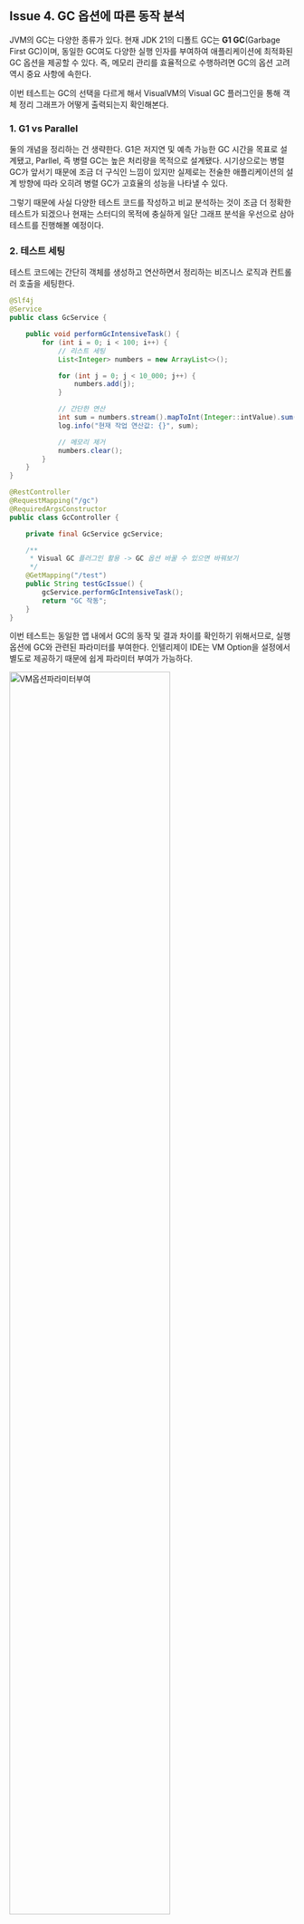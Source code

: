 ## Issue 4. GC 옵션에 따른 동작 분석

JVM의 GC는 다양한 종류가 있다. 현재 JDK 21의 디폴트 GC는 **G1 GC**(Garbage First GC)이며, 동일한 GC여도 다양한 실행 인자를 부여하여 애플리케이션에 최적화된 GC 옵션을 제공할 수 있다. 즉, 메모리 관리를 효율적으로 수행하려면 GC의 옵션 고려 역시 중요 사항에 속한다.

이번 테스트는 GC의 선택을 다르게 해서 VisualVM의 Visual GC 플러그인을 통해 객체 정리 그래프가 어떻게 출력되는지 확인해본다.

### 1. G1 vs Parallel

둘의 개념을 정리하는 건 생략한다. G1은 저지연 및 예측 가능한 GC 시간을 목표로 설계됐고, Parllel, 즉 병렬 GC는 높은 처리량을 목적으로 설계됐다. 시기상으로는 병렬 GC가 앞서기 때문에 조금 더 구식인 느낌이 있지만 실제로는 전술한 애플리케이션의 설계 방향에 따라 오히려 병렬 GC가 고효율의 성능을 나타낼 수 있다.

그렇기 때문에 사실 다양한 테스트 코드를 작성하고 비교 분석하는 것이 조금 더 정확한 테스트가 되겠으나 현재는 스터디의 목적에 충실하게 일단 그래프 분석을 우선으로 삼아 테스트를 진행해볼 예정이다.

### 2. 테스트 세팅

테스트 코드에는 간단히 객체를 생성하고 연산하면서 정리하는 비즈니스 로직과 컨트롤러 호출을 세팅한다.

```java
@Slf4j
@Service
public class GcService {

    public void performGcIntensiveTask() {
        for (int i = 0; i < 100; i++) {
            // 리스트 세팅
            List<Integer> numbers = new ArrayList<>();

            for (int j = 0; j < 10_000; j++) {
                numbers.add(j);
            }

            // 간단한 연산
            int sum = numbers.stream().mapToInt(Integer::intValue).sum();
            log.info("현재 작업 연산값: {}", sum);

            // 메모리 제거
            numbers.clear();
        }
    }
}
```
```java
@RestController
@RequestMapping("/gc")
@RequiredArgsConstructor
public class GcController {

    private final GcService gcService;

    /**
     * Visual GC 플러그인 활용 -> GC 옵션 바꿀 수 있으면 바꿔보기
     */
    @GetMapping("/test")
    public String testGcIssue() {
        gcService.performGcIntensiveTask();
        return "GC 작동";
    }
}
```

이번 테스트는 동일한 앱 내에서 GC의 동작 및 결과 차이를 확인하기 위해서므로, 실행 옵션에 GC와 관련된 파라미터를 부여한다. 인텔리제이 IDE는 VM Option을 설정에서 별도로 제공하기 때문에 쉽게 파라미터 부여가 가능하다.

<img width="75%" alt="VM옵션파라미터부여" src="https://github.com/user-attachments/assets/f8de4b8d-65c3-4458-9545-66e85ff739c2" />

트래픽 테스트 실행 환경은 아래와 같다.

>- 트래픽 발생 툴 : JMeter
>- 가상 사용자 수 : 200
>- 램프업 타임 : 30s
>- 루프 카운트 : 30

### 3. 테스트 진행 및 결과

#### (1) JMeter 테스트 스레드 설정

<img width="75%" alt="테스트설정" src="https://github.com/user-attachments/assets/c88cac58-8904-49d2-a6d8-336ebcc672d7" />

#### (2) G1 GC 테스트

##### 실행 옵션

```bash
-XX:+UseG1GC -verbose:gc -Xlog:gc*:file=gc.log:time,uptime,level,tags
```

##### 로그 확인

<img width="75%" alt="G1GC로그출력" src="https://github.com/user-attachments/assets/4055868a-8df0-48f2-810c-5a327cb06f0c" />

##### Visual GC 그래프

<img width="75%" alt="G1GC영역분석" src="https://github.com/user-attachments/assets/b2dbb1a9-22f7-416e-8ed5-3d5c42850717" />

#### (3) Parallel GC 테스트

##### 실행 옵션

```bash
-XX:+UseParallelGC -XX:ParallelGCThreads=8 -XX:MaxGCPauseMillis=200 -verbose:gc -Xlog:gc*:file=gc.log:time,uptime,level,tags
```

##### 로그 확인

<img width="75%" alt="병렬GC로그출력" src="https://github.com/user-attachments/assets/b9cbb31a-baad-4125-b770-11a302172124" />

##### Visual GC 그래프

<img width="75%" alt="병렬GC영역분석" src="https://github.com/user-attachments/assets/4e9b31a4-ccda-4abd-81c9-94a8e9ab0264" />


### 4. 테스트 분석

#### (1) GC 수행시간

> **G1 GC**\
>GC Time: 195 collections, 4.178s Last Cause: G1 Evacuation Pause
> 
> **Parallel GC**\
>GC Time: 162 collections, 1.964s Last Cause: Allocation Failure

병렬 GC가 더 적은 수의 GC를 수행하고 더 짧은 시간 동안 완료됐다. 병렬 GC가 여러 스레드를 사용해 GC 작업을 병렬로 처리하여 성능 향상을 확인할 수 있다. 반면, G1 GC는 더 많은 GC를 수행했으며, GC 시간이 길어졌는데 이는 G1이 더 세밀하게 메모리 영역을 관리하려는 특성 때문일 수 있다.

G1 GC에서는 Evacuation Pause가 원인이 되어 GC 시간이 길어졌고, Young에서 Old 영역으로의 객체 이동 과정에서 발생한 멈춤으로 볼 수 있다. 병렬 GC에서는 Allocation Failure가 발생하여, 힙 공간 부족으로 인해 GC가 실행되었는데, Young 영역의 공간 부족으로 인해 GC가 수행된 것이며 이를 해결하기 위해 메모리 공간을 정리하는 작업이 이뤄졌다.

#### (2) Eden 영역

> **G1 GC**\
> Eden Space (4.000G, 1.576G): 948.000M, 195 collections, 4.178s
>
> **Parallel GC**\
> Eden Space (1.332G, 1.274G): 332.012M, 160 collections, 1.890s

둘 다 모두 Eden 영역에서 많은 메모리 할당을 다뤘지만, 병렬 GC는 빠르게 처리된 반면 G1 GC는 여러 차례의 세밀한 GC를 수행한 것을 확인할 수 있다. 병렬 GC는 메모리를 한 번에 많이 처리할 수 있지만, G1 GC는 조금 더 세밀한 관리를 수행하는 것이 주요 원인으로 생각된다.

#### (3) Survivor 영역

> **G1 GC**\
> Survivor 0 (0, 0): 0\
> Survivor 1 (4.000G, 6.000M): 4.584M
>
> **Parallel GC**\
> Survivor 0 (455.000M, 29.500M): 957.156K\
> Survivor 1 (455.000M, 30.000M): 0

가장 두드러지는 특징이 Survivor 영역에서 나타났다. G1은 **Survivor 영역을 세밀히 관리하여 Eden에서 Old로 직접 이동시키는 것을 최대한 지연**하려고 하는 반면, 병렬 GC는 **객체를 빠르게 Old 영역으로 옮겨 Survivor1을 비움으로써 빠른 GC를 유도하려 하기 때문**이다.

Survivor 영역에서 G1 GC는 효율적인 관리를 통한 메모리 분배 경향을, 병렬 GC는 빠른 GC 성능을 우선시하면서 메모리 압박 우선 해결 경향을 보이는 것을 확인할 수 있다.

#### (4) Old 영역

> **G1 GC**\
> Old Gen (4.000G, 952.000M): 35.766M, 0 collections, 0s
>
> **Parallel GC**\
> Old Gen (2.667G, 171.000M): 64.503M, 2 collections, 73.634ms

결과적으로 G1은 Old 영역의 메모리 활용을 최대한 덜하며 GC 수행 시간이 적었던 반면, 병렬 GC는 Old 영역을 빠르게 소진시키면서 GC 수행 횟수가 증가하고 해당 영역의 사용량도 증가한 것을 볼 수 있다.

#### (5) 결론

테스트 코드의 트래픽 테스트에서는 병렬 GC가 더 적합할 것이다. Young 영역의 빠른 GC 회수 덕분에 성능이 개선될 수 있기 떄문이다.

다만 GC가 너무 자주 발생하면 G1이 더 안정적인 성능을 제공할 수 있으므로, 메모리의 크기나 사용 패턴에 따라 적합한 GC를 선택하는 것이 중요할 것이고 이 과정은 테스트를 통해 근거를 확보하는 것이 옳을 것이다.